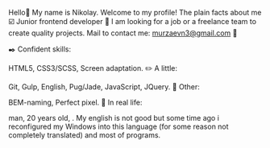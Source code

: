 Hello👋 My name is Nikolay. Welcome to my profile!
The plain facts about me ☑️
Junior frontend developer 🔰 I am looking for a job or a freelance team to create quality projects. Mail to contact me: murzaevn3@gmail.com 📧

✒️ Сonfident skills:

HTML5,
CSS3/SCSS,
Screen аdaptation.
✏️ A little:

Git,
Gulp,
English,
Pug/Jade,
JavaScript, JQuery.
📂 Other:

BEM-naming,
Perfect pixel.
👦 In real life:

man,
20 years old,
.
My english is not good but some time ago i reconfigured my Windows into this language (for some reason not completely translated) and most of programs.

